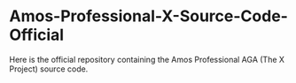 # Amos-Professional-X-Source-Code-Official
Here is the official repository containing the Amos Professional AGA (The X Project) source code.
